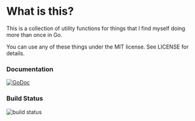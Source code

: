 # What is this?

This is a collection of utility functions for things that I find myself doing
more than once in Go.

You can use any of these things under the MIT license. See LICENSE for details.

### Documentation

[![GoDoc](https://godoc.org/github.com/adam000/goutils?status.svg)](https://godoc.org/github.com/adam000/goutils)

### Build Status

![build status](https://travis-ci.org/adam000/goutils.svg?branch=master)

